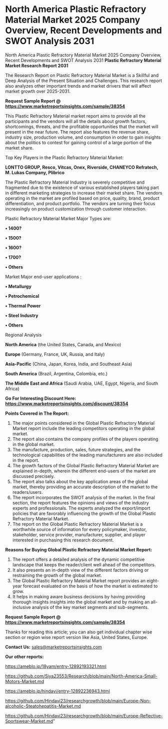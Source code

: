 # North America Plastic Refractory Material Market 2025 Company Overview, Recent Developments and SWOT Analysis 2031
North America Plastic Refractory Material Market 2025 Company Overview, Recent Developments and SWOT Analysis 2031
<strong>Plastic Refractory Material Market Research Report 2031</strong>

The Research Report on Plastic Refractory Material Market is a Skillful and Deep Analysis of the Present Situation and Challenges. This research report also analyzes other important trends and market drivers that will affect market growth over 2025-2031.

<strong>Request Sample Report @ <a href=https://www.marketreportsinsights.com/sample/38354>https://www.marketreportsinsights.com/sample/38354</a></strong>

This Plastic Refractory Material market report aims to provide all the participants and the vendors will all the details about growth factors, shortcomings, threats, and the profitable opportunities that the market will present in the near future. The report also features the revenue share, industry size, production volume, and consumption in order to gain insights about the politics to contest for gaining control of a large portion of the market share.

Top Key Players in the Plastic Refractory Material Market:

<strong>LONTTO GROUP, Resco, Vitcas, Onex, Riverside, CHANEYCO Refratech, M. Lukas Company, Plibrico</strong>

The Plastic Refractory Material Industry is severely competitive and fragmented due to the existence of various established players taking part in different marketing strategies to increase their market share. The vendors operating in the market are profiled based on price, quality, brand, product differentiation, and product portfolio. The vendors are turning their focus increasingly on product customization through customer interaction.

Plastic Refractory Material Market Major Types are:

<strong>•  1400?

•  1500?

•  1600?

•  1700?

•  Others</strong>

Market Major end-user applications :

<strong>•  Metallurgy

•  Petrochemical

•  Thermal Power

•  Steel Industry

•  Others</strong>

Regional Analysis

</u><strong><b>North America</b></strong> (the United States, Canada, and Mexico)

<strong><b>Europe </b></strong>(Germany, France, UK, Russia, and Italy)

<strong><b>Asia-Pacific</b></strong> (China, Japan, Korea, India, and Southeast Asia)

<strong><b>South America</b></strong> (Brazil, Argentina, Colombia, etc.)

<strong><b>The Middle East and Africa</b></strong> (Saudi Arabia, UAE, Egypt, Nigeria, and South Africa)

<strong>Go For Interesting Discount Here: <a href=https://www.marketreportsinsights.com/discount/38354>https://www.marketreportsinsights.com/discount/38354</a></strong>

<strong>Points Covered in The Report:</strong>
<ol>
  <li>The major points considered in the Global Plastic Refractory Material Market report include the leading competitors operating in the global market.</li>
  <li>The report also contains the company profiles of the players operating in the global market.</li>
  <li>The manufacture, production, sales, future strategies, and the technological capabilities of the leading manufacturers are also included in the report.</li>
  <li>The growth factors of the Global Plastic Refractory Material Market are explained in-depth, wherein the different end-users of the market are discussed precisely.</li>
  <li>The report also talks about the key application areas of the global market, thereby providing an accurate description of the market to the readers/users.</li>
  <li>The report incorporates the SWOT analysis of the market. In the final section, the report features the opinions and views of the industry experts and professionals. The experts analyzed the export/import policies that are favorably influencing the growth of the Global Plastic Refractory Material Market.</li>
  <li>The report on the Global Plastic Refractory Material Market is a worthwhile source of information for every policymaker, investor, stakeholder, service provider, manufacturer, supplier, and player interested in purchasing this research document.</li>
</ol>
<strong>Reasons for Buying Global Plastic Refractory Material Market Report:</strong>

<ol>
  <li>The report offers a detailed analysis of the dynamic competitive landscape that keeps the reader/client well ahead of the competitors.</li>
  <li>It also presents an in-depth view of the different factors driving or restraining the growth of the global market.</li>
  <li>The Global Plastic Refractory Material Market report provides an eight-year forecast evaluated on the basis of how the market is estimated to grow.</li>
  <li>It helps in making aware business decisions by having providing thorough insights insights into the global market and by making an all-inclusive analysis of the key market segments and sub-segments.</li>
</ol>
<strong>Request Sample Report @ <a href=https://www.marketreportsinsights.com/sample/38354>https://www.marketreportsinsights.com/sample/38354</a></strong>


Thanks for reading this article; you can also get individual chapter wise section or region wise report version like Asia, United States, Europe.

<strong>Contact Us:</strong>
sales@marketreportsinsights.com

<strong>Our other reports:</strong>

<a href=https://ameblo.jp/18yam/entry-12892193321.html>https://ameblo.jp/18yam/entry-12892193321.html</a>

<a href=https://github.com/Siya23553/Research/blob/main/North-America-Small-Motors-Market.md>https://github.com/Siya23553/Research/blob/main/North-America-Small-Motors-Market.md</a>

<a href=https://ameblo.jp/hindavi/entry-12892236943.html>https://ameblo.jp/hindavi/entry-12892236943.html</a>

<a href=https://github.com/Hindavi23/researchgrowth/blob/main/Europe-Non-alcoholic-Steatohepatitis-Market.md>https://github.com/Hindavi23/researchgrowth/blob/main/Europe-Non-alcoholic-Steatohepatitis-Market.md</a>

<a href=https://github.com/Hindavi23/researchgrowth/blob/main/Europe-Reflective-Sportswear-Market.md>https://github.com/Hindavi23/researchgrowth/blob/main/Europe-Reflective-Sportswear-Market.md</a>"
